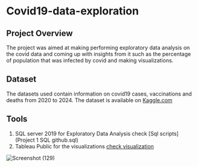 # Covid19-data-exploration

## Project Overview
The project was aimed at making performing exploratory data analysis on the covid data and coming up with insights from it such as the percentage of population that was infected by covid and making visualizations.

## Dataset 
The datasets used contain information on covid19 cases, vaccinations and deaths from 2020 to 2024.
The dataset is available on [Kaggle.com](http://www.kaggle.com)



## Tools
1. SQL server 2019 for Exploratory Data Analysis check [Sql scripts](Project 1 SQL github.sql)
2. Tableau Public for the visualizations [check visualization](https://public.tableau.com/views/CovidDashboard_17153479076180/Dashboard1?:language=en-US&:sid=&:display_count=n&:origin=viz_share_link)

![Screenshot (129)](https://github.com/Marangi037/Covid19-data-exploration/assets/159117592/f142f518-5f7e-461b-acef-5228a441f013)
